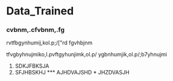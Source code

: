 # Data_Trained
  
  
  ### cvbnm,.cfvbnm,.fg
  rvtfbgynhumij,kol.p;/["rd fgvhbjnm
  
  tfvgbyhnujmiko,l.pvftgyhunjimk,ol.p/
  ygbnhumjik,ol.p/;b7yhnujmi
  1. SDKJFBKSJA
  2. SFJHBSKHJ
    *** AJHDVAJSHD
    * JHZDVASJH
    
    

